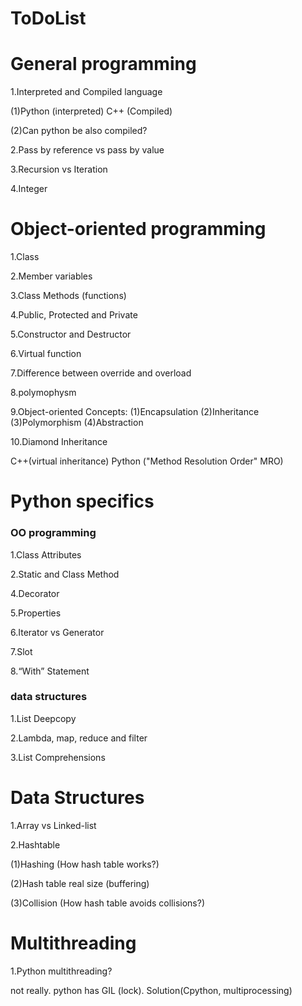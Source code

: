 # ToDoList

# General programming

1.Interpreted and Compiled language

(1)Python (interpreted) C++ (Compiled)

(2)Can python be also compiled?

2.Pass by reference vs pass by value

3.Recursion vs Iteration

4.Integer

# Object-oriented programming 
1.Class

2.Member variables

3.Class Methods (functions)

4.Public, Protected and Private

5.Constructor and Destructor

6.Virtual function

7.Difference between override and overload

8.polymophysm

9.Object-oriented Concepts: (1)Encapsulation (2)Inheritance (3)Polymorphism (4)Abstraction

10.Diamond Inheritance

C++(virtual inheritance) Python ("Method Resolution Order" MRO)

# Python specifics

### OO programming
1.Class Attributes

2.Static and Class Method

4.Decorator

5.Properties

6.Iterator vs Generator

7.Slot

8.“With” Statement

### data structures
1.List Deepcopy

2.Lambda, map, reduce and filter

3.List Comprehensions 

# Data Structures
1.Array vs Linked-list

2.Hashtable

(1)Hashing (How hash table works?)

(2)Hash table real size (buffering)

(3)Collision (How hash table avoids collisions?)

# Multithreading
1.Python multithreading? 

not really. python has GIL (lock). Solution(Cpython, multiprocessing)


